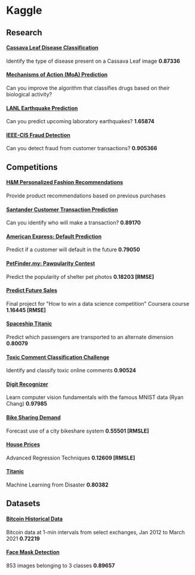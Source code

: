 # Kaggle

## Research

#### [Cassava Leaf Disease Classification](notebooks/cassava-leaf-disease-classification/cassava-leaf-disease-classification.ipynb)
Identify the type of disease present on a Cassava Leaf image **0.87336**

#### [Mechanisms of Action (MoA) Prediction](notebooks/lish-moa/lish-moa.ipynb)
Can you improve the algorithm that classifies drugs based on their biological activity?

#### [LANL Earthquake Prediction](notebooks/LANL-Earthquake-Prediction/LANL-Earthquake-Prediction.ipynb)
Can you predict upcoming laboratory earthquakes? **1.65874**

#### [IEEE-CIS Fraud Detection](notebooks/ieee-fraud-detection/ieee-fraud-detection.ipynb)
Can you detect fraud from customer transactions? **0.905366**

## Competitions

#### [H&M Personalized Fashion Recommendations](notebooks/h-and-m-personalized-fashion-recommendations/h-and-m-personalized-fashion-recommendations.ipynb)
Provide product recommendations based on previous purchases

#### [Santander Customer Transaction Prediction](notebooks/santander-customer-transaction-prediction/model_v1.ipynb)
Can you identify who will make a transaction? **0.89170**

#### [American Express: Default Prediction](notebooks/amex-default-prediction/catboost-base-model-v2.ipynb)
Predict if a customer will default in the future **0.79050**

#### [PetFinder.my: Pawpularity Contest](notebooks/petfinder-pawpularity-score/petfinder-pawpularity-score.ipynb)
Predict the popularity of shelter pet photos **0.18203 [RMSE]**

#### [Predict Future Sales](notebooks/c_competitive-data-science-predict-future-sales.ipynb)
Final project for "How to win a data science competition" Coursera course **1.16445 [RMSE]**

#### [Spaceship Titanic](notebooks/c_spaceship-titanic.ipynb)
Predict which passengers are transported to an alternate dimension **0.80079**

#### [Toxic Comment Classification Challenge](notebooks/c_jigsaw-toxic-comment-classification-challenge.ipynb)
Identify and classify toxic online comments **0.90524**

#### [Digit Recognizer](notebooks/c_digit-recognizer.ipynb)
Learn computer vision fundamentals with the famous MNIST data (Ryan Chang) **0.97985**

#### [Bike Sharing Demand](notebooks/bike-sharing-demand/bike-sharing-demand.ipynb)
Forecast use of a city bikeshare system **0.55501 [RMSLE]**

#### [House Prices](notebooks/c_house-prices-advanced-regression-techniques.ipynb)
Advanced Regression Techniques **0.12609 [RMSLE]**

#### [Titanic](notebooks/titanic/titanic.ipynb)
Machine Learning from Disaster **0.80382**

## Datasets

#### [Bitcoin Historical Data](notebooks/mczielinski_bitcoin-historical-data.ipynb)
Bitcoin data at 1-min intervals from select exchanges, Jan 2012 to March 2021 **0.72219**

#### [Face Mask Detection](notebooks/andrewmvd_face_mask_detection.ipynb)
853 images belonging to 3 classes **0.89657**
